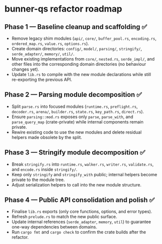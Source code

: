 # bunner-qs refactor roadmap

## Phase 1 — Baseline cleanup and scaffolding ✅
- Remove legacy shim modules (`api/`, `core/`, `buffer_pool.rs`, `encoding.rs`, `ordered_map.rs`, `value.rs`, `options.rs`).
- Create domain directories: `config/`, `model/`, `parsing/`, `stringify/`, `serde_adapter/`, `memory/`, `util/`.
- Move existing implementations from `core/`, `nested.rs`, `serde_impl/`, and other files into the corresponding domain directories (no behaviour changes yet).
- Update `lib.rs` to compile with the new module declarations while still re-exporting the previous API.

## Phase 2 — Parsing module decomposition ✅
- Split `parse.rs` into focused modules (`runtime.rs`, `preflight.rs`, `decoder.rs`, `arena/`, `builder.rs`, `state.rs`, `key_path.rs`, `direct.rs`).
- Ensure `parsing::mod.rs` exposes only `parse`, `parse_with`, and `parse_query_map` (crate-private) while internal components remain private.
- Rewire existing code to use the new modules and delete residual helpers made obsolete by the split.

## Phase 3 — Stringify module decomposition ✅
- Break `stringify.rs` into `runtime.rs`, `walker.rs`, `writer.rs`, `validate.rs`, and `encode.rs` inside `stringify/`.
- Keep only `stringify` and `stringify_with` public; internal helpers become private to the module tree.
- Adjust serialization helpers to call into the new module structure.

## Phase 4 — Public API consolidation and polish ✅
- Finalise `lib.rs` exports (only core functions, options, and error types).
- Refresh `prelude.rs` to match the new public surface.
- Update internal references (`serde_adapter`, `memory`, `util`) to guarantee one-way dependencies between domains.
- Run `cargo fmt` and `cargo check` to confirm the crate builds after the refactor.
